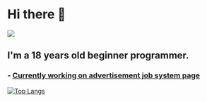 # Hi there 👋

![](https://komarev.com/ghpvc/?username=macinek67&color=black)

## I'm a 18 years old beginner programmer.
### - [Currently working on advertisement job system page](https://github.com/macinek67/system_ogloszeniowy)

[![Top Langs](https://github-readme-stats.vercel.app/api/top-langs/?username=macinek67&layout=compact)](https://github.com/macinek67/github-readme-stats)

